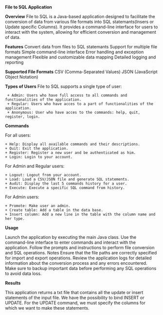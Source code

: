 **File to SQL Application**

**Overview**
File to SQL is a Java-based application designed to facilitate the conversion of data from various file formats into SQL statemants(Insers or Update specific Columns). It provides a command-line interface for users to interact with the system, allowing for efficient conversion and management of data.

**Features**
Convert data from files to SQL statemants
Support for multiple file formats
Simple command-line interface
Error handling and exception management
Flexible and customizable data mapping
Detailed logging and reporting

**Supported File Formats**
CSV (Comma-Separated Values)
JSON (JavaScript Object Notation)

**Types of Users**
File to SQL supports a single type of user:

     + Admin: Users who have full access to all commands and functionalities of the application.
     + Regular: Users who have acces to a part of functionalities of the application.
     + Anonymous: User who have acces to the commands: help, quit, register, login.
    
**Commands**

For all users:

    + Help: Display all available commands and their descriptions.
    + Quit: Exit the application.
    + Register: Register a new user and be authenticated as him.
    + Login: Login to your account.

For Admin and Regular users:

    + Logout: Logout from your account.
    + Load: Load a CSV/JSON file and generate SQL statements.
    + Audit: Display the last 5 commands history for a user.
    + Execute: Execute a specific SQL command from history.

For Admin users:

    + Promote: Make user an admin.
    + Create table: Add a table in the data base.
    + Insert column: Add a new line in the table with the column name and her type.

**Usage**

Launch the application by executing the main Java class.
Use the command-line interface to enter commands and interact with the application.
Follow the prompts and instructions to perform file conversion and SQL operations.
Notes
Ensure that the file paths are correctly specified for import and export operations.
Review the application logs for detailed information about the conversion process and any errors encountered.
Make sure to backup important data before performing any SQL operations to avoid data loss.

**Results**

This application returns a txt file that contains all the update or insert statements of the input file. We have the possibility to bind INSERT or UPDATE. For the UPDATE command, we must specify the columns for which we want to make these statements.


